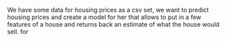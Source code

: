 
We have some data for housing prices as a csv set, we want to predict housing prices
and create a model for her that allows to put in a few features of a house and returns back an estimate of what the house would sell. for
